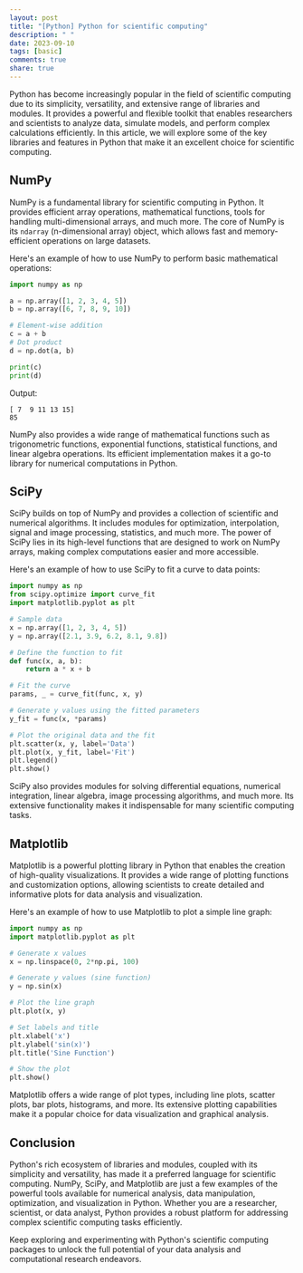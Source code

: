```yaml
---
layout: post
title: "[Python] Python for scientific computing"
description: " "
date: 2023-09-10
tags: [basic]
comments: true
share: true
---
```


Python has become increasingly popular in the field of scientific computing due to its simplicity, versatility, and extensive range of libraries and modules. It provides a powerful and flexible toolkit that enables researchers and scientists to analyze data, simulate models, and perform complex calculations efficiently. In this article, we will explore some of the key libraries and features in Python that make it an excellent choice for scientific computing.

## **NumPy**

NumPy is a fundamental library for scientific computing in Python. It provides efficient array operations, mathematical functions, tools for handling multi-dimensional arrays, and much more. The core of NumPy is its `ndarray` (n-dimensional array) object, which allows fast and memory-efficient operations on large datasets.

Here's an example of how to use NumPy to perform basic mathematical operations:

```python
import numpy as np

a = np.array([1, 2, 3, 4, 5])
b = np.array([6, 7, 8, 9, 10])

# Element-wise addition
c = a + b
# Dot product
d = np.dot(a, b)

print(c)
print(d)
```

Output:
```
[ 7  9 11 13 15]
85
```

NumPy also provides a wide range of mathematical functions such as trigonometric functions, exponential functions, statistical functions, and linear algebra operations. Its efficient implementation makes it a go-to library for numerical computations in Python.

## **SciPy**

SciPy builds on top of NumPy and provides a collection of scientific and numerical algorithms. It includes modules for optimization, interpolation, signal and image processing, statistics, and much more. The power of SciPy lies in its high-level functions that are designed to work on NumPy arrays, making complex computations easier and more accessible.

Here's an example of how to use SciPy to fit a curve to data points:

```python
import numpy as np
from scipy.optimize import curve_fit
import matplotlib.pyplot as plt

# Sample data
x = np.array([1, 2, 3, 4, 5])
y = np.array([2.1, 3.9, 6.2, 8.1, 9.8])

# Define the function to fit
def func(x, a, b):
    return a * x + b

# Fit the curve
params, _ = curve_fit(func, x, y)

# Generate y values using the fitted parameters
y_fit = func(x, *params)

# Plot the original data and the fit
plt.scatter(x, y, label='Data')
plt.plot(x, y_fit, label='Fit')
plt.legend()
plt.show()
```

SciPy also provides modules for solving differential equations, numerical integration, linear algebra, image processing algorithms, and much more. Its extensive functionality makes it indispensable for many scientific computing tasks.

## **Matplotlib**

Matplotlib is a powerful plotting library in Python that enables the creation of high-quality visualizations. It provides a wide range of plotting functions and customization options, allowing scientists to create detailed and informative plots for data analysis and visualization.

Here's an example of how to use Matplotlib to plot a simple line graph:

```python
import numpy as np
import matplotlib.pyplot as plt

# Generate x values
x = np.linspace(0, 2*np.pi, 100)

# Generate y values (sine function)
y = np.sin(x)

# Plot the line graph
plt.plot(x, y)

# Set labels and title
plt.xlabel('x')
plt.ylabel('sin(x)')
plt.title('Sine Function')

# Show the plot
plt.show()
```

Matplotlib offers a wide range of plot types, including line plots, scatter plots, bar plots, histograms, and more. Its extensive plotting capabilities make it a popular choice for data visualization and graphical analysis.

## **Conclusion**

Python's rich ecosystem of libraries and modules, coupled with its simplicity and versatility, has made it a preferred language for scientific computing. NumPy, SciPy, and Matplotlib are just a few examples of the powerful tools available for numerical analysis, data manipulation, optimization, and visualization in Python. Whether you are a researcher, scientist, or data analyst, Python provides a robust platform for addressing complex scientific computing tasks efficiently.

Keep exploring and experimenting with Python's scientific computing packages to unlock the full potential of your data analysis and computational research endeavors.